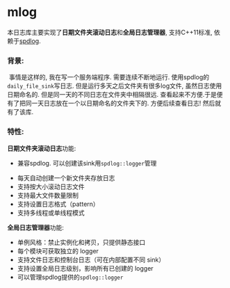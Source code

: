 # mlog

本日志库主要实现了**日期文件夹滚动日志**和**全局日志管理器**, 支持C++11标准, 依赖于[spdlog](https://github.com/gabime/spdlog).

### 背景:

​	事情是这样的, 我在写一个服务端程序. 需要连续不断地运行. 使用spdlog的`daily_file_sink`写日志. 但是运行多天之后文件夹有很多log文件, 虽然日志使用日期命名的. 但是同一天的不同日志在文件夹中相隔很远. 查看起来不方便.于是便有了把同一天日志放在一个以日期命名的文件夹下的. 方便后续查看日志! 然后就有了该库.

### 特性:

**日期文件夹滚动日志**功能:

- 兼容spdlog. 可以创建该sink用`spdlog::logger`管理

 * 每天自动创建一个新文件夹存放日志
 * 支持按大小滚动日志文件
 * 支持最大文件数量限制
 * 支持设置日志格式（pattern）
 * 支持多线程或单线程模式

**全局日志管理器**功能:

- 单例风格：禁止实例化和拷贝，只提供静态接口
- 每个模块可获取独立的 logger
- 支持文件日志和控制台日志（可在内部配置不同 sink）
- 支持设置全局日志级别，影响所有已创建的 logger
- 可以管理spdlog提供的`spdlog::logger`

